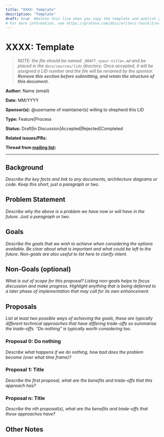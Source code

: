 ```yaml
---
title: "XXXX: Template"
description: "Template"
draft: true  #Delete this line when you copy the template and publish your LID pull request.
# For more information, see https://grafana.com/docs/writers-toolkit/write/front-matter/#draft
---
```


# XXXX: Template

> _NOTE: the file should be named `_DRAFT_<your-title>.md` and be placed in the `docs/sources/lids` directory.
Once accepted, it will be assigned a LID number and the file will be renamed by the sponsor.<br>
> **Remove this section before submitting, and retain the structure of this document.**_

**Author:** Name (email)

**Date:** MM/YYYY

**Sponsor(s):** @username of maintainer(s) willing to shepherd this LID

**Type:** Feature|Process

**Status:** Draft|In Discussion|Accepted|Rejected|Completed

**Related issues/PRs:**

**Thread from [mailing list](https://groups.google.com/forum/#!forum/lokiproject):**

---

## Background

_Describe the key facts and link to any documents, architecture diagrams or code. Keep this short, just a paragraph or two._

## Problem Statement

_Describe why the above is a problem we have now or will have in the future. Just a paragraph or two._

## Goals

_Describe the goals that we wish to achieve when considering the options available. Be clear about what is important and what could be left to the future. Non-goals are also useful to list here to clarify intent._

## Non-Goals (optional)

_What is out of scope for this proposal? Listing non-goals helps to focus discussion and make progress. Highlight anything that is being deferred to a later phase of implementation that may call for its own enhancement._

## Proposals

_List at least two possible ways of achieving the goals, these are typically different technical approaches that have differing trade-offs so summarise the trade-offs. “Do nothing” is typically worth considering too._

### Proposal 0: Do nothing

_Describe what happens if we do nothing, how bad does the problem become (over what time frame)?_

### Proposal 1: Title

_Describe the first proposal, what are the benefits and trade-offs that this approach has?_

### Proposal n: Title

_Describe the nth proposal(s), what are the benefits and trade-offs that these approaches have?_

## Other Notes
